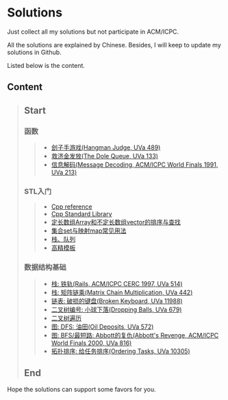# Solutions
Just collect all my solutions but not participate in ACM/ICPC.

All the solutions are explained by Chinese. Besides, I will keep to update my solutions in Github. 

Listed below is the content.

## Content
> ## Start
> ### 函数
> > * [刽子手游戏(Hangman Judge, UVa 489)](tests/刽子手游戏.md)
> > * [救济金发放(The Dole Queue, UVa 133)](tests/救济金发放.md)
> > * [信息解码(Message Decoding, ACM/ICPC World Finals 1991, UVa 213)](tests/信息解码.md)
> ### STL入门
> > * [Cpp reference](https://en.cppreference.com/w/cpp)
> > * [Cpp Standard Library](https://en.cppreference.com/w/cpp/header)
> > * [定长数组Array和不定长数组vector的排序与查找](tests/定长数组Array和不定长数组vector的排序与查找.md)
> > * [集合set与映射map常见用法](tests/集合set与映射map常见用法.md)
> > * [栈、队列](tests/栈、队列.md)
> > * [高精模板](tests/高精模板.md)
> ### 数据结构基础
> > * [栈: 铁轨(Rails, ACM/ICPC CERC 1997, UVa 514)](tests/铁轨.md)
> > * [栈: 矩阵链乘(Matrix Chain Multiplication, UVa 442)](tests/矩阵链乘.md)
> > * [链表: 破损的键盘(Broken Keyboard, UVa 11988)](tests/破损的键盘.md)
> > * [二叉树编号: 小球下落(Dropping Balls, UVa 679)](tests/小球下落.md)
> > * [二叉树遍历](tests/二叉树遍历.md)
> > * [图: DFS: 油田(Oil Deposits, UVa 572)](tests/油田.md)
> > * [图: BFS/最短路: Abbott的复仇(Abbott's Revenge, ACM/ICPC World Finals 2000, UVa 816)](tests/Abbott的复仇.md)
> > * [拓扑排序: 给任务排序(Ordering Tasks, UVa 10305)](tests/给任务排序.md)
> ## End

Hope the solutions can support some favors for you.
